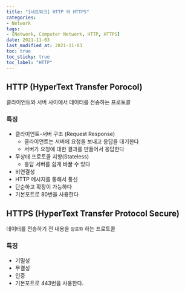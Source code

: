 ```yaml
---
title: "[네트워크] HTTP 와 HTTPS"
categories:
- Network
tags: 
- [Network, Computer Network, HTTP, HTTPS]
date: 2021-11-03
last_modified_at: 2021-11-03
toc: true
toc_sticky: true
toc_label: "HTTP"
---
```


## HTTP (HyperText Transfer Porocol)

클라이언트와 서버 사이에서 데이터를 전송하는 프로토콜

### 특징
- 클라이언트-서버 구조 (Request Response)
    + 클라이언트는 서버에 요청을 보내고 응답을 대기한다
    + 서버가 요청에 대한 결과를 만들어서 응답한다
- 무상태 프로토콜 지향(Stateless)
    + 응답 서버를 쉽게 바꿀 수 있다
- 비연결성
- HTTP 메시지를 통해서 통신
- 단순하고 확장이 가능하다
- 기본포트로 80번을 사용한다

## HTTPS (HyperText Transfer Protocol Secure)

데이터를 전송하기 전 내용을 `암호화` 하는 프로토콜

### 특징

- 기밀성
- 무결성
- 인증
- 기본포트로 443번을 사용한다.
